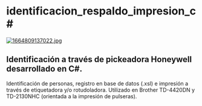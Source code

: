 # identificacion_respaldo_impresion_c#

[![1664809137022.jpg](https://i.postimg.cc/j2FW9PLF/1664809137022.jpg)](https://postimg.cc/YLQqL4N6)

## Identificación a través de pickeadora Honeywell desarrollado en C#.
Identificación de personas, registro en base de datos (.xsl) e impresión a través de etiquetadora y/o rotudoladora.
Utilizado en Brother TD-4420DN y TD-2130NHC (orientada a la impresión de pulseras).
